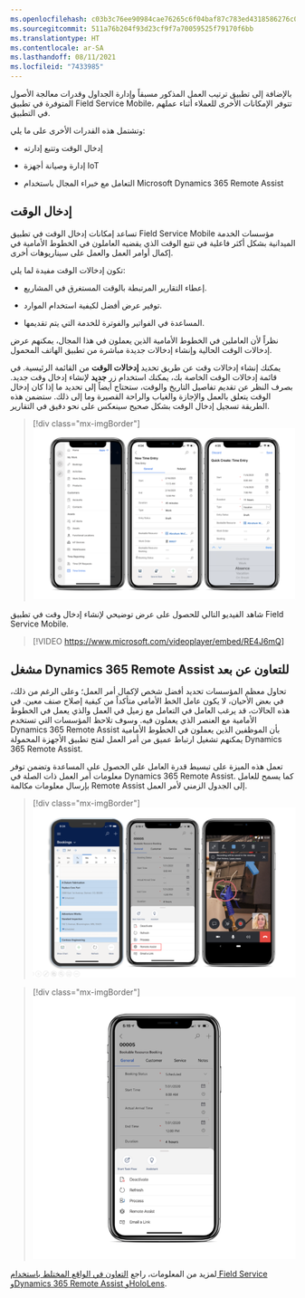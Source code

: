 ```yaml
---
ms.openlocfilehash: c03b3c76ee90984cae76265c6f04baf87c783ed4318586276c092a82af4bc4dd
ms.sourcegitcommit: 511a76b204f93d23cf9f7a70059525f79170f6bb
ms.translationtype: HT
ms.contentlocale: ar-SA
ms.lasthandoff: 08/11/2021
ms.locfileid: "7433985"
---
```

بالإضافة إلى تطبيق ترتيب العمل المذكور مسبقاً وإدارة الجداول وقدرات معالجة الأصول المتوفرة في تطبيق Field Service Mobile، تتوفر الإمكانات الأخرى للعملاء أثناء عملهم في التطبيق.

وتشتمل هذه القدرات الأخرى على ما يلي:

- إدخال الوقت وتتبع إدارته

- إدارة وصيانة أجهزة IoT

- التعامل مع خبراء المجال باستخدام Microsoft Dynamics 365 Remote Assist

## <a name="time-entry"></a>إدخال الوقت

تساعد إمكانات إدخال الوقت في تطبيق Field Service Mobile مؤسسات الخدمة الميدانية بشكل أكثر فاعلية في تتبع الوقت الذي يقضيه العاملون في الخطوط الأمامية في إكمال أوامر العمل والعمل على سيناريوهات أخرى.

تكون إدخالات الوقت مفيدة لما يلي:

- إعطاء التقارير المرتبطة بالوقت المستغرق في المشاريع.

- توفير عرض أفضل لكيفية استخدام الموارد.

- المساعدة في الفواتير والفوترة للخدمة التي يتم تقديمها.

نظراً لأن العاملين في الخطوط الأمامية الذين يعملون في هذا المجال، يمكنهم عرض إدخالات الوقت الحالية وإنشاء إدخالات جديدة مباشرة من تطبيق الهاتف المحمول.

يمكنك إنشاء إدخالات وقت عن طريق تحديد **إدخالات الوقت** من القائمة الرئيسية. في قائمة إدخالات الوقت الخاصة بك، يمكنك استخدام زر **جديد** لإنشاء إدخال وقت جديد. بصرف النظر عن تقديم تفاصيل التاريخ والوقت، ستحتاج أيضاً إلى تحديد ما إذا كان إدخال الوقت يتعلق بالعمل والإجازة والغياب والراحة القصيرة وما إلى ذلك. ستضمن هذه الطريقة تسجيل إدخال الوقت بشكل صحيح سينعكس على نحو دقيق في التقارير.

> [!div class="mx-imgBorder"]
> [![لقطة شاشة لإدخال الوقت على تطبيق Dynamics 365 Field Service ‏Mobile.](../media/6-01-time-entry.png)](../media/6-01-time-entry.png#lightbox)

شاهد الفيديو التالي للحصول على عرض توضيحي لإنشاء إدخال وقت في تطبيق Field Service Mobile.

> [!VIDEO https://www.microsoft.com/videoplayer/embed/RE4J6mQ]

## <a name="trigger-dynamics-365-remote-assist-for-remote-collaboration"></a>مشغل Dynamics 365 Remote Assist للتعاون عن بعد

تحاول معظم المؤسسات تحديد أفضل شخص لإكمال أمر العمل؛ وعلى الرغم من ذلك، في بعض الأحيان، لا يكون عامل الخط الأمامي متأكداً من كيفية إصلاح صنف معين. في هذه الحالات، قد يرغب العامل في التعامل مع زميل في العمل والذي يعمل في الخطوط الأمامية مع العنصر الذي يعملون فيه. وسوف تلاحظ المؤسسات التي تستخدم Dynamics 365 Remote Assist بأن الموظفين الذين يعملون في الخطوط الأمامية يمكنهم تشغيل ارتباط عميق من أمر العمل لفتح تطبيق الأجهزة المحمولة Dynamics 365 Remote Assist.

تعمل هذه الميزة على تبسيط قدرة العامل على الحصول على المساعدة وتضمن توفر معلومات أمر العمل ذات الصلة في Dynamics 365 Remote Assist. كما يسمح للعامل بإرسال معلومات مكالمة Remote Assist إلى الجدول الزمني لأمر العمل.

> [!div class="mx-imgBorder"]
> [![لقطة شاشة لثلاثة أجهزة محمولة تعرض تطبيق Field Service Mobile وسير العمل الذي يبدأ خيار تشغيل Remote Assist.](../media/6-02-remote-assist.png)](../media/6-02-remote-assist.png#lightbox)

> [!div class="mx-imgBorder"]
> [![لقطة شاشة لتطبيق Field Service Mobile وخيار قائمة لتشغيل Remote Assist.](../media/6-03-assist.png)](../media/6-03-assist.png#lightbox)

لمزيد من المعلومات، راجع [التعاون في الواقع المختلط باستخدام Field Service وDynamics 365 Remote Assist وHoloLens](/dynamics365/field-service/remote-assist-hololens/?azure-portal=true).
